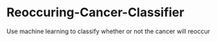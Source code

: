 # Reoccuring-Cancer-Classifier
Use machine learning to classify whether or not the cancer will reoccur
